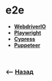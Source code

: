 # e2e

* **<a href="./pages/webdriver-io/readme.md">WebdriverIO</a>**
* **<a href="./pages/playwright/readme.md">Playwright</a>**
* **<a href="./pages/cypress/readme.md">Cypress</a>**
* **<a href="./pages/puppeteer/readme.md">Puppeteer</a>**

<br>

### ⟵ **<a href="../../readme.md">Назад</a>**